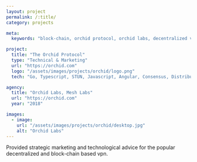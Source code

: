 ```yaml
---
layout: project
permalink: /:title/
category: projects

meta:
  keywords: "block-chain, orchid protocol, orchid labs, decentralized vpn, orchid"

project:
  title: "The Orchid Protocol"
  type: "Technical & Marketing"
  url: "https://orchid.com"
  logo: "/assets/images/projects/orchid/logo.png"
  tech: "Go, Typescript, STUN, Javascript, Angular, Consensus, Distributed Networking, Node.js"

agency:
  title: "Orchid Labs, Mesh Labs"
  url: "https://orchid.com"
  year: "2018"

images:
  - image:
    url: "/assets/images/projects/orchid/desktop.jpg"
    alt: "Orchid Labs"
---
```

<p>Provided strategic marketing and technological advice for the popular decentralized and block-chain based vpn.</p>